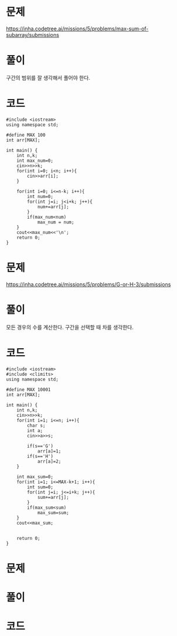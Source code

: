 # 문제
https://inha.codetree.ai/missions/5/problems/max-sum-of-subarray/submissions
# 풀이
구간의 범위를 잘 생각해서 풀어야 한다.
# 코드
``` 
#include <iostream>
using namespace std;

#define MAX 100
int arr[MAX];

int main() {
    int n,k;
    int max_num=0;
    cin>>n>>k;
    for(int i=0; i<n; i++){
        cin>>arr[i];
    }

    for(int i=0; i<=n-k; i++){
        int num=0;
        for(int j=i; j<i+k; j++){
            num+=arr[j];
        }
        if(max_num<num)
            max_num = num;
    }
    cout<<max_num<<'\n';
    return 0;
}
```

# 문제
https://inha.codetree.ai/missions/5/problems/G-or-H-3/submissions
# 풀이
모든 경우의 수를 계산한다. 구간을 선택할 때 차를 생각한다.
# 코드
```
#include <iostream>
#include <climits>
using namespace std;

#define MAX 10001
int arr[MAX];

int main() {
    int n,k;
    cin>>n>>k;
    for(int i=1; i<=n; i++){
        char s;
        int a;
        cin>>a>>s;

        if(s=='G')
            arr[a]=1;
        if(s=='H')
            arr[a]=2;
    }

    int max_sum=0;
    for(int i=1; i<=MAX-k+1; i++){
        int sum=0;
        for(int j=i; j<=i+k; j++){
            sum+=arr[j];
        }
        if(max_sum<sum)
            max_sum=sum;
    }
    cout<<max_sum;


    return 0;
}
```

# 문제

# 풀이

# 코드
```

```
